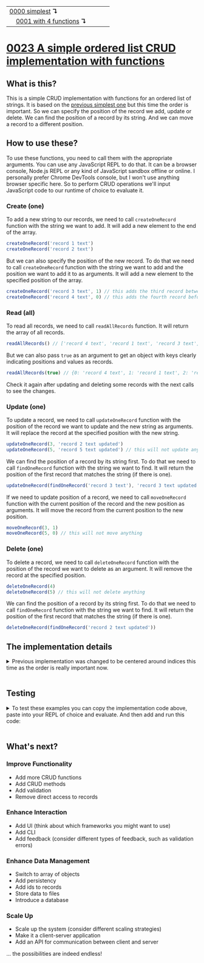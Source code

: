 <table>
  <tr>
    <td><a href="../0000-simplest-for-me/README.md">0000 simplest</a> <b>↴</b></td>
    <td>&nbsp; &nbsp; &nbsp;</td>
    <td></td>
  </tr>
  <tr>
    <td>&nbsp; &nbsp; <a href="../0001-with-functions/README.md">0001 with 4 functions</a> <b>↴</b></td>
    <td>&nbsp; &nbsp; &nbsp;</td>
    <td></td>
  </tr>
</table>

# [0023 A simple ordered list CRUD implementation with functions](https://github.com/UniBreakfast/crud-of-increasing-complexity/blob/master/0023-ordered-with-funcs/README.md)

## What is this?

This is a simple CRUD implementation with functions for an ordered list of strings. It is based on the [previous simplest one](../0001-with-functions/README.md) but this time the order is important. So we can specify the position of the record we add, update or delete. We can find the position of a record by its string. And we can move a record to a different position.

## How to use these?

To use these functions, you need to call them with the appropriate arguments. You can use any JavaScript REPL to do that. It can be a browser console, Node.js REPL or any kind of JavaScript sandbox offline or online. I personally prefer Chrome DevTools console, but I won't use anything browser specific here. So to perform CRUD operations we'll input JavaScript code to our runtime of choice to evaluate it.

### Create (one)

To add a new string to our records, we need to call `createOneRecord` function with the string we want to add. It will add a new element to the end of the array.

```js
createOneRecord('record 1 text')
createOneRecord('record 2 text')
```

But we can also specify the position of the new record. To do that we need to call `createOneRecord` function with the string we want to add and the position we want to add it to as arguments. It will add a new element to the specified position of the array.

```js
createOneRecord('record 3 text', 1) // this adds the third record between the first and the second
createOneRecord('record 4 text', 0) // this adds the fourth record before the previous three
```

### Read (all)

To read all records, we need to call `readAllRecords` function. It will return the array of all records.

```js
readAllRecords() // ['record 4 text', 'record 1 text', 'record 3 text', 'record 2 text']
```

But we can also pass `true` as an argument to get an object with keys clearly indicating positions and values as records.

```js
readAllRecords(true) // {0: 'record 4 text', 1: 'record 1 text', 2: 'record 3 text', 3: 'record 2 text'}
```

Check it again after updating and deleting some records with the next calls to see the changes.

### Update (one)

To update a record, we need to call `updateOneRecord` function with the position of the record we want to update and the new string as arguments. It will replace the record at the specified position with the new string.

```js
updateOneRecord(3, 'record 2 text updated')
updateOneRecord(5, 'record 5 text updated') // this will not update anything
```

We can find the position of a record by its string first. To do that we need to call `findOneRecord` function with the string we want to find. It will return the position of the first record that matches the string (if there is one).

```js
updateOneRecord(findOneRecord('record 3 text'), 'record 3 text updated')
```

If we need to update position of a record, we need to call `moveOneRecord` function with the current position of the record and the new position as arguments. It will move the record from the current position to the new position.

```js
moveOneRecord(3, 1)
moveOneRecord(5, 0) // this will not move anything
```

### Delete (one)

To delete a record, we need to call `deleteOneRecord` function with the position of the record we want to delete as an argument. It will remove the record at the specified position.

```js
deleteOneRecord(4)
deleteOneRecord(5) // this will not delete anything
```

We can find the position of a record by its string first. To do that we need to call `findOneRecord` function with the string we want to find. It will return the position of the first record that matches the string (if there is one).

```js
deleteOneRecord(findOneRecord('record 2 text updated'))
```

## The implementation details

<details><summary>Previous implementation was changed to be centered around indices this time as the order is really important now.</summary><br>

  ```js
  var records = []

  function createOneRecord(str, pos) {
    if (pos === undefined) records.push(str)
    else records.splice(pos, 0, str)
  }

  function readAllRecords(indexed) {
    if (!indexed) return [...records]
    
    return Object.fromEntries(Object.entries(records))
  }

  function updateOneRecord(i, str) {
    if (records[i] !== undefined) records[i] = str
  }

  function deleteOneRecord(i) {
    if (records[i] !== undefined) records.splice(i, 1)
  }

  function findOneRecord(str) {
    return records.indexOf(str)
  }

  function moveOneRecord(from, to) {
    if (records[from] !== undefined && records[to] !== undefined) {
      records.splice(to, 0, records.splice(from, 1)[0])
    }
  }
  ```

</details><br>

## Testing

<details>
  <summary>To test these examples you can copy the implementation code above, paste into your REPL of choice and evaluate. And then add and run this code:</summary><br>
  
  old obsolete tests as an example to follow the style:
  ```js
  console.log("createOneRecord('record 1 text')")
  createOneRecord('record 1 text')
  console.log("createOneRecord('record 2 text')")
  createOneRecord('record 2 text')
  console.log("createOneRecord('record 3 text')")
  createOneRecord('record 3 text')
  console.log("createOneRecord('record 4 text')")
  createOneRecord('record 4 text')
  
  console.log('readAllRecords()')
  console.log(readAllRecords())
  // (4) ['record 1 text', 'record 2 text', 'record 3 text', 'record 4 text']
  
  console.log("updateOneRecord('record 2 text', 'record 2 text updated')")
  updateOneRecord('record 2 text', 'record 2 text updated')
  console.log("updateOneRecord('record 3 text', 'record 3 text updated')")
  updateOneRecord('record 3 text', 'record 3 text updated')
  console.log("updateOneRecord('record 5 text', 'record 5 text updated')")
  updateOneRecord('record 5 text', 'record 5 text updated')
  
  console.log('readAllRecords()')
  console.log(readAllRecords())
  // (4) ['record 1 text', 'record 2 text updated', 'record 3 text updated', 'record 4 text']
  
  console.log("deleteOneRecord('record 4 text')")
  deleteOneRecord('record 4 text')
  console.log("deleteOneRecord('record 2 text updated')")
  deleteOneRecord('record 2 text updated')
  console.log("deleteOneRecord('record 5 text')")
  deleteOneRecord('record 5 text')
  
  console.log('readAllRecords()')
  console.log(readAllRecords())
  // (2) ['record 1 text', 'record 3 text updated']
  ```
  
  current tests:
  ```js
  console.log("createOneRecord('record 1 text')")
  createOneRecord('record 1 text')
  console.log("createOneRecord('record 2 text')")
  createOneRecord('record 2 text')
  console.log("createOneRecord('record 3 text', 1)")
  createOneRecord('record 3 text', 1)
  console.log("createOneRecord('record 4 text', 0)")
  createOneRecord('record 4 text', 0)

  console.log('readAllRecords()')
  console.log(readAllRecords())
  // (4) ['record 4 text', 'record 1 text', 'record 3 text', 'record 2 text']

  console.log('readAllRecords(true)')
  console.log(readAllRecords(true))
  // {0: 'record 4 text', 1: 'record 1 text', 2: 'record 3 text', 3: 'record 2 text'}

  console.log("updateOneRecord(3, 'record 2 text updated')")
  updateOneRecord(3, 'record 2 text updated')
  console.log("updateOneRecord(5, 'record 5 text updated')")
  updateOneRecord(5, 'record 5 text updated')
  console.log("updateOneRecord(findOneRecord('record 3 text'), 'record 3 text updated')")
  updateOneRecord(findOneRecord('record 3 text'), 'record 3 text updated')

  console.log('readAllRecords()')
  console.log(readAllRecords())
  // (4) ['record 4 text', 'record 1 text', 'record 3 text updated', 'record 2 text updated']

  console.log("moveOneRecord(3, 1)")
  moveOneRecord(3, 1)
  console.log("moveOneRecord(5, 0)")
  moveOneRecord(5, 0)

  console.log('readAllRecords()')
  console.log(readAllRecords())
  // (4) ['record 4 text', 'record 2 text updated', 'record 1 text', 'record 3 text updated']

  console.log("deleteOneRecord(4)")
  deleteOneRecord(4)
  console.log("deleteOneRecord(5)")
  deleteOneRecord(5)
  console.log("deleteOneRecord(findOneRecord('record 2 text updated'))")
  deleteOneRecord(findOneRecord('record 2 text updated'))

  console.log('readAllRecords(true)')
  console.log(readAllRecords(true))
  // {0: 'record 4 text', 1: 'record 1 text', 2: 'record 3 text updated'}
  ```

  And then you can compare the actual output with the expected output in the comments.
</details><br>

## What's next?

### Improve Functionality
- Add more CRUD functions
- Add CRUD methods
- Add validation
- Remove direct access to records

### Enhance Interaction
- Add UI (think about which frameworks you might want to use)
- Add CLI
- Add feedback (consider different types of feedback, such as validation errors)

### Enhance Data Management
- Switch to array of objects
- Add persistency
- Add ids to records
- Store data to files
- Introduce a database

### Scale Up
- Scale up the system (consider different scaling strategies)
- Make it a client-server application
- Add an API for communication between client and server

... the possibilities are indeed endless!
